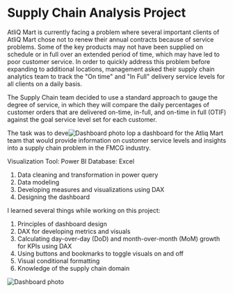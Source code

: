 # Supply Chain Analysis Project

AtliQ Mart is currently facing a problem where several important clients of AtliQ Mart chose not to renew their annual contracts because of service problems. Some of the key products may not have been supplied on schedule or in full over an extended period of time, which may have led to poor customer service. In order to quickly address this problem before expanding to additional locations, management asked their supply chain analytics team to track the "On time" and "In Full" delivery service levels for all clients on a daily basis.

The Supply Chain team decided to use a standard approach to gauge the degree of service, in which they will compare the daily percentages of customer orders that are delivered on-time, in-full, and on-time in full (OTIF) against the goal service level set for each customer.

The task was to deve![Dashboard photo](https://user-images.githubusercontent.com/110670526/206758102-08705769-e508-4a50-9d65-9e5f149d19b9.jpg)
lop a dashboard for the Atliq Mart team that would provide information on customer service levels and insights into a supply chain problem in the FMCG industry.

Visualization Tool: Power BI
Database: Excel

1) Data cleaning and transformation in power query
2) Data modeling
3) Developing measures and visualizations using DAX
4) Designing the dashboard

I learned several things while working on this project:

1) Principles of dashboard design
2) DAX for developing metrics and visuals
3) Calculating day-over-day (DoD) and month-over-month (MoM) growth for KPIs using DAX
4) Using buttons and bookmarks to toggle visuals on and off
5) Visual conditional formatting
6) Knowledge of the supply chain domain

![Dashboard photo](https://user-images.githubusercontent.com/110670526/206758153-4df928d3-f6e0-4270-8dd2-a795ed2af29a.jpg)
